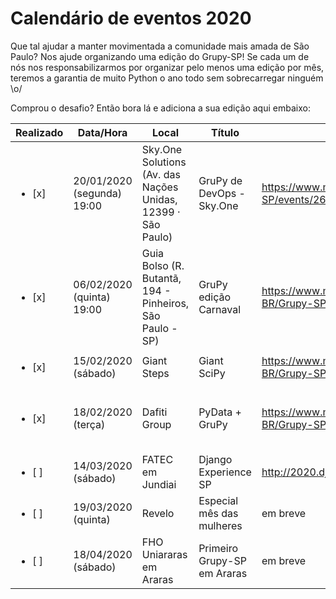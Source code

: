 # Calendário de eventos 2020

Que tal ajudar a manter movimentada a comunidade mais amada de São Paulo? Nos ajude organizando uma edição do Grupy-SP! Se cada um de nós nos responsabilizarmos por organizar pelo menos uma edição por mês, teremos a garantia de muito Python o ano todo sem sobrecarregar ninguém \o/ 

Comprou o desafio? Então bora lá e adiciona a sua edição aqui embaixo:

| Realizado | Data/Hora | Local | Título | Link | Responsáveis |
|---|---|---|---|---|---|
| <ul><li> [x] </li> | 20/01/2020 (segunda) 19:00 | Sky.One Solutions (Av. das Nações Unidas, 12399 · São Paulo)  | GruPy de DevOps - Sky.One | https://www.meetup.com/Grupy-SP/events/267066954/ | Vinicius Mesel (@vmesel) Edson (@edinhodiluviano) |
| <ul><li> [x] </li> | 06/02/2020 (quinta) 19:00 | Guia Bolso (R. Butantã, 194 - Pinheiros, São Paulo - SP)  | GruPy edição Carnaval | https://www.meetup.com/pt-BR/Grupy-SP/events/268168948/ | Pablo Aguillar (@thepabloaguilar) Paula Grangeiro (@paulagrangeiro) |
| <ul><li> [x] </li> | 15/02/2020 (sábado) | Giant Steps | Giant SciPy | https://www.meetup.com/pt-BR/Grupy-SP/events/268072921/ | Vinicius Mesel (@vmesel) |
| <ul><li> [x] </li> | 18/02/2020 (terça) |  Dafiti Group | PyData + GruPy  | https://www.meetup.com/pt-BR/Grupy-SP/events/267948962/ | Patricia Guisordi (@Patyhumanas), Edson (@edinhodiluviano), Ricardo (@ricoms) |
| <ul><li> [ ] </li> | 14/03/2020 (sábado) | FATEC em Jundiai | Django Experience SP | http://2020.djangoxp.python.org.br/ | Regis Santos (@rg3915) |
| <ul><li> [ ] </li> | 19/03/2020 (quinta) | Revelo | Especial mês das mulheres | em breve | Regis Santos (@rg3915) |
| <ul><li> [ ] </li> | 18/04/2020 (sábado) | FHO Uniararas em Araras | Primeiro Grupy-SP em Araras | em breve | Regis Santos (@rg3915) e Orlando Saraiva |
